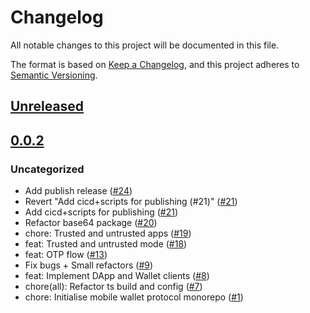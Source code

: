 # Changelog

All notable changes to this project will be documented in this file.

The format is based on [Keep a Changelog](https://keepachangelog.com/en/1.0.0/),
and this project adheres to [Semantic Versioning](https://semver.org/spec/v2.0.0.html).

## [Unreleased]

## [0.0.2]

### Uncategorized

- Add publish release ([#24](https://github.com/MetaMask/mobile-wallet-protocol/pull/24))
- Revert "Add cicd+scripts for publishing (#21)" ([#21](https://github.com/MetaMask/mobile-wallet-protocol/pull/21))
- Add cicd+scripts for publishing ([#21](https://github.com/MetaMask/mobile-wallet-protocol/pull/21))
- Refactor base64 package ([#20](https://github.com/MetaMask/mobile-wallet-protocol/pull/20))
- chore: Trusted and untrusted apps ([#19](https://github.com/MetaMask/mobile-wallet-protocol/pull/19))
- feat: Trusted and untrusted mode ([#18](https://github.com/MetaMask/mobile-wallet-protocol/pull/18))
- feat: OTP flow ([#13](https://github.com/MetaMask/mobile-wallet-protocol/pull/13))
- Fix bugs + Small refactors ([#9](https://github.com/MetaMask/mobile-wallet-protocol/pull/9))
- feat: Implement DApp and Wallet clients ([#8](https://github.com/MetaMask/mobile-wallet-protocol/pull/8))
- chore(all): Refactor ts build and config ([#7](https://github.com/MetaMask/mobile-wallet-protocol/pull/7))
- chore: Initialise mobile wallet protocol monorepo ([#1](https://github.com/MetaMask/mobile-wallet-protocol/pull/1))

[Unreleased]: https://github.com/MetaMask/mobile-wallet-protocol/compare/@metamask/mobile-wallet-protocol-wallet-client@0.0.2...HEAD
[0.0.2]: https://github.com/MetaMask/mobile-wallet-protocol/releases/tag/@metamask/mobile-wallet-protocol-wallet-client@0.0.2
